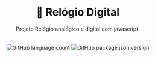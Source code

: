 <h1 align="center">
🔗 Relógio Digital
</h1>
<p align="center">Projeto Relógio analógico e digital com javascript.</p>
</br>
<div align="center" >
<img align="center" alt="GitHub language count" src="https://img.shields.io/github/languages/count/RafaelDias108/relogioAnalogic">
<img align="center" alt="GitHub package.json version" src="https://img.shields.io/github/package-json/v/RafaelDias108/relogioAnalogic?color=gre">
</div>
